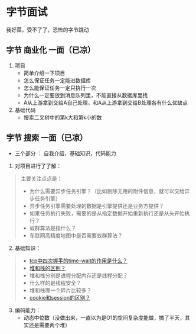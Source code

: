 # 字节面试
我好菜，受不了了，恐怖的字节跳动

## 字节 商业化 一面（已凉）
1. 项目
    - 简单介绍一下项目
    - 怎么保证任务一定能进数据库
    - 怎么能保证任务一定只执行一次
    - 为什么一定要放到消息队列里，不能直接从数据库里找
    - A从上游拿到交给A自己处理，和A从上游拿到交给B处理各有什么优缺点
2. 基础代码
    - 搜索二叉树中的第k大和第k小的数

## 字节 搜索 一面（已凉）
- 三个部分 ： 自我介绍，基础知识，代码能力
1. 对项目进行了了解：
>主要关注点点是：
>   - 为什么需要异步任务引擎？（比如删除无用的附件信息，就可以交给异步任务引擎）
>   - 异步任务引擎需要处理的数据是引擎提供还是业务方提供？
>   - 如果任务执行失败，需要的是从指定数据开始重新执行还是从头开始执行？
>   - 蚁群算法是指什么？
>   - 车联网高精度地图中是否需要蚁群算法？
2. 基础知识：
>   - [tcp中四次握手的time-wait的作用是什么？](/knowledge/net/tcp.md)
>   - [堆和栈的区别？](/knowledge/cpp/memory.md)
>   - 堆和栈分别是进程分配内存还是线程分配？
>   - 什么样的是线程安全？
>   - 堆和栈哪一个碎片比较多？
>   - [cookie和session的区别？](/knowledge/net/net.md)
3. 编码能力：
    - 动态中位数（没做出来，一直以为是O1的空间复杂度能做，搞了半天，其实还是需要两个堆）

